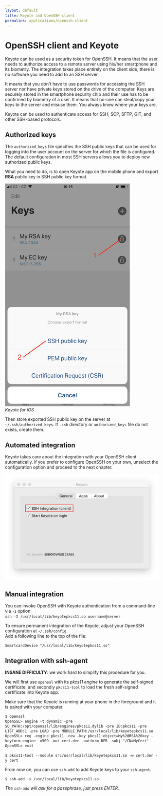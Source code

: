 ```yaml
---
layout: default
title: Keyote and OpenSSH client
permalink: applications/openssh-client
---
```


OpenSSH client and Keyote
=========================

Keyote can be used as a security token for OpenSSH.
It means that the user needs to authorize access to a remote server using his/her smartphone and its biometry.
The integration takes place entirely on the client side,
there is no software you need to add to an SSH server.

It means that you don't have to use passwords for accessing the SSH server
nor have private keys stored on the drive of the computer.
Keys are securely stored in the smartphone security chip and their use has to be confirmed by biometry of a user.
It means that no-one can steal/copy your keys to the server and misuse them.
You always know where your keys are.

Keyote can be used to authenticate access for SSH, SCP, SFTP, GIT, and other SSH-based protocols.


Authorized keys
---------------

The `authorized_keys` file specifies the SSH public keys that can be used for logging into the user account on the server for which the file is configured. The default configuration in most SSH servers allows you to deploy new authorized public keys. 

What you need to do, is to open Keyote app on the mobile phone and export **RSA** public key in SSH public key format.


![Export the RSA key for SSH in Keyote](./openssh-key-export.jpeg)  
_Keyote for iOS_


Then store exported SSH public key on the server at `~/.ssh/authorized_keys`. If `.ssh` directory or `authorized_keys` file do not exists, create them.


Automated integration
---------------------

Keyote takes care about the integration with your OpenSSH client automatically.
If you prefer to configure OpenSSH on your own, unselect the configuration option and proceed to the next chapter.

![Keyote and automated integration with OpenSSH client](./openssh-keyote.png)


Manual integration
------------------

You can invoke OpenSSH with Keyote authentication from a command-line via `-I` option:  
`ssh -I /usr/local/lib/keyotepkcs11.so username@server`

To ensure permanent integration of the Keyote, adjust your OpenSSH configuration at `~/.ssh/config`.  
Add a following line to the top of the file:  
```
SmartcardDevice "/usr/local/lib/keyotepkcs11.so"
```


Integration with ssh-agent
--------------------------

**INSANE DIFFICULTY**: we work hard to simplify this procedure for you.

We will first use `openssl` with its _pkcs11 engine_ to generate the self-signed certificate,
and secondly `pkcs11-tool` to load the fresh self-signed certificate into Keyote app.

Make sure that the Keyote is running at your phone in the foreground and it is paired with your computer.

```
$ openssl
OpenSSL> engine -t dynamic -pre SO_PATH:/opt/openssl/lib/engines/pkcs11.dylib -pre ID:pkcs11 -pre LIST_ADD:1 -pre LOAD -pre MODULE_PATH:/usr/local/lib/keyotepkcs11.so
OpenSSL> req -engine pkcs11 -new -key pkcs11:object=My%20RSA%20key -keyform engine -x509 -out cert.der -outform DER -subj "/CN=MyCert"
OpenSSL> exit

$ pkcs11-tool --module src/usr/local/lib/keyotepkcs11.so -w cert.der -y cert
```

From now on, you can use `ssh-add` to add Keyote keys to your `ssh-agent`.

```
$ ssh-add -s /usr/local/lib/keyotepkcs11.so
```

_The `ssh-add` will ask for a passphrase, just press ENTER._

